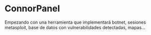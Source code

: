 # ConnorPanel

Empezando con una herramienta que implementará botnet, sesiones metasploit, base de datos con vulnerabilidades detectadas, mapas...
